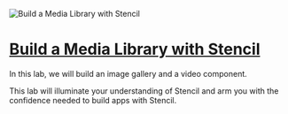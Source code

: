 ![Build a Media Library with Stencil](https://cloudinary-res.cloudinary.com/image/upload/c_fill,w_770/dpr_2.0/StecilJS_2000x1100.png)

# [Build a Media Library with Stencil](https://cloudinary.gitbooks.io/build-a-media-library-with-stencil/content/)

In this lab, we will build an image gallery and a video component.

This lab will illuminate your understanding of Stencil and arm you with the confidence needed to build apps with Stencil.

